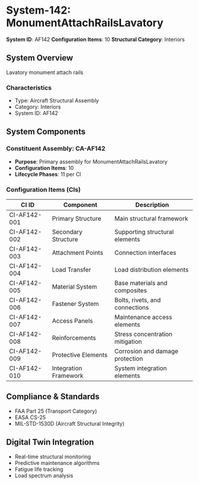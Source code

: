 # System-142: MonumentAttachRailsLavatory

**System ID**: AF142
**Configuration Items**: 10
**Structural Category**: Interiors

## System Overview

Lavatory monument attach rails

### Characteristics
- Type: Aircraft Structural Assembly
- Category: Interiors
- System ID: AF142

## System Components

### Constituent Assembly: CA-AF142
- **Purpose**: Primary assembly for MonumentAttachRailsLavatory
- **Configuration Items**: 10
- **Lifecycle Phases**: 11 per CI

### Configuration Items (CIs)

| CI ID | Component | Description |
|-------|-----------|-------------|
| CI-AF142-001 | Primary Structure | Main structural framework |
| CI-AF142-002 | Secondary Structure | Supporting structural elements |
| CI-AF142-003 | Attachment Points | Connection interfaces |
| CI-AF142-004 | Load Transfer | Load distribution elements |
| CI-AF142-005 | Material System | Base materials and composites |
| CI-AF142-006 | Fastener System | Bolts, rivets, and connections |
| CI-AF142-007 | Access Panels | Maintenance access elements |
| CI-AF142-008 | Reinforcements | Stress concentration mitigation |
| CI-AF142-009 | Protective Elements | Corrosion and damage protection |
| CI-AF142-010 | Integration Framework | System integration elements |

## Compliance & Standards
- FAA Part 25 (Transport Category)
- EASA CS-25
- MIL-STD-1530D (Aircraft Structural Integrity)

## Digital Twin Integration
- Real-time structural monitoring
- Predictive maintenance algorithms
- Fatigue life tracking
- Load spectrum analysis
